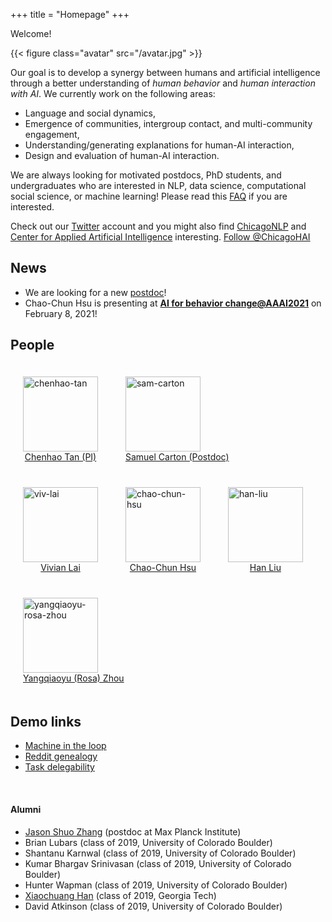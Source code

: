 +++
title = "Homepage"
+++

Welcome!

{{< figure class="avatar" src="/avatar.jpg" >}}

Our goal is to develop a synergy between humans and artificial intelligence through a better understanding of _human behavior_ and _human interaction with AI_.
We currently work on the following areas:

* Language and social dynamics,
* Emergence of communities, intergroup contact, and multi-community engagement,
* Understanding/generating explanations for human-AI interaction,
* Design and evaluation of human-AI interaction.


We are always looking for motivated postdocs, PhD students, and undergraduates who are interested in NLP, data science, computational social science, or machine learning! Please read this [FAQ](https://chenhaot.com/faq.html) if you are interested. 

Check out our [Twitter](https://twitter.com/ChicagoHAI) account and you might also find [ChicagoNLP](https://twitter.com/ChicagoNLP) and [Center for Applied Artificial Intelligence](https://www.chicagobooth.edu/research/center-for-applied-artificial-intelligence) interesting.
<a href="https://twitter.com/ChicagoHAI?ref_src=twsrc%5Etfw" class="twitter-follow-button" data-show-count="false">Follow @ChicagoHAI</a><script async src="https://platform.twitter.com/widgets.js" charset="utf-8"></script>


## News

* We are looking for a new [postdoc](https://chenhaot.com/tmp/cdac_postdoc.pdf)!
* Chao-Chun Hsu is presenting at [__AI for behavior change@AAAI2021__](https://ai4bc.github.io/ai4bc21/) on February 8, 2021!




## People


<!-- * [Chenhao Tan](https://chenhaot.com) -->
<figure style="display:inline-block;margin:20px;">
    <img src="/chenhao.jpg" alt="chenhao-tan" style="vertical-align:top;width:120px;" />
    <figcaption style="text-align:center;">
        <a href="https://chenhaot.com">Chenhao Tan (PI)</a>
    </figcaption>
</figure>
<!-- * [Sam Carton](http://scarton.people.si.umich.edu/) (CU Boulder) -->
<figure style="display:inline-block;margin:20px;">
    <img src="/sam.png" alt="sam-carton" style="vertical-align:top;width:120px;" />
    <figcaption style="text-align:center;">
        <a href="https://shcarton.github.io/">Samuel Carton (Postdoc)</a>
    </figcaption>
</figure>
<figure style="display:inline-block;margin:20px;">
    <img src="/viv.png" alt="viv-lai" style="vertical-align:top;width:120px;" />
    <figcaption style="text-align:center;">
        <a href="https://vivlai.github.io/">Vivian Lai</a>
    </figcaption>
</figure>
<figure style="display:inline-block;margin:20px;">
    <img src="/joe.png" alt="chao-chun-hsu" style="vertical-align:top;width:120px;" />
    <figcaption style="text-align:center;">
        <a href="https://chaochunhsu.github.io/">Chao-Chun Hsu</a>
    </figcaption>
</figure>
<figure style="display:inline-block;margin:20px;">
    <img src="/han.png" alt="han-liu" style="vertical-align:top;width:120px;" />
    <figcaption style="text-align:center;">
        <a href="https://hanliuai.github.io/">Han Liu</a>
    </figcaption>
</figure>
<figure style="display:inline-block;margin:20px;">
    <img src="/rosa.png" alt="yangqiaoyu-rosa-zhou" style="vertical-align:top;width:120px;" />
    <figcaption style="text-align:center;">
        <a href="https://rosafish.github.io/">Yangqiaoyu (Rosa) Zhou</a>
    </figcaption>
</figure>



<!-- [Vivian Lai](https://vivlai.github.io/) (CU Boulder)
[Chao-Chun Hsu](https://chaochunhsu.github.io/)
[Han Liu](https://mrsata.github.io/)
[Yangqiaoyu (Rosa) Zhou](https://rosafish.github.io/) -->

<!-- * [Vivian Lai](https://vivlai.github.io/) (CU Boulder)
* [Chao-Chun Hsu](https://chaochunhsu.github.io/)
* [Han Liu](https://mrsata.github.io/)
* [Yangqiaoyu (Rosa) Zhou](https://rosafish.github.io/) -->

## Demo links
* [Machine in the loop](https://machineintheloop.com/)
* [Reddit genealogy](https://redditvisualization.herokuapp.com/)
* [Task delegability](https://delegability.github.io/)
<!-- * [Wisecrackings](https://wisecrackings.com/) -->
<br>

#### Alumni

* [Jason Shuo Zhang](http://www.jasondarkblue.com/) (postdoc at Max Planck Institute)
* Brian Lubars (class of 2019, University of Colorado Boulder)
* Shantanu Karnwal (class of 2019, University of Colorado Boulder)
* Kumar Bhargav Srinivasan (class of 2019, University of Colorado Boulder)
* Hunter Wapman (class of 2019, University of Colorado Boulder)
* [Xiaochuang Han](https://xhan77.github.io/) (class of 2019, Georgia Tech)
* David Atkinson (class of 2019, University of Colorado Boulder)




